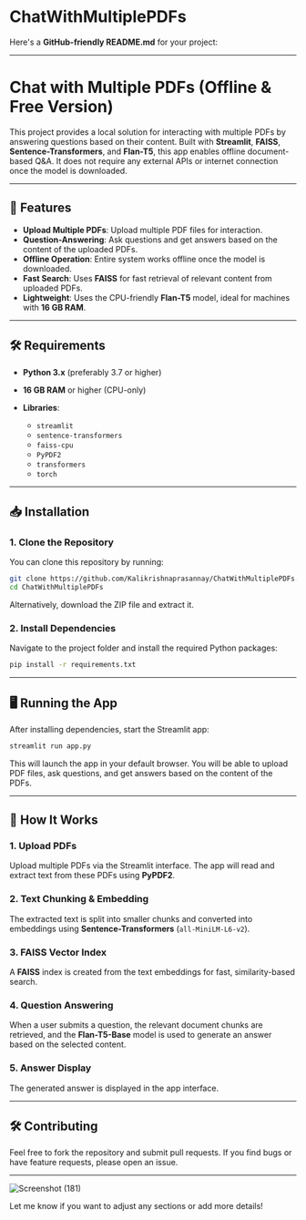 # ChatWithMultiplePDFs
Here's a **GitHub-friendly README.md** for your project:

---

# Chat with Multiple PDFs (Offline & Free Version)

This project provides a local solution for interacting with multiple PDFs by answering questions based on their content. Built with **Streamlit**, **FAISS**, **Sentence-Transformers**, and **Flan-T5**, this app enables offline document-based Q\&A. It does not require any external APIs or internet connection once the model is downloaded.

---

## 🚀 Features

* **Upload Multiple PDFs**: Upload multiple PDF files for interaction.
* **Question-Answering**: Ask questions and get answers based on the content of the uploaded PDFs.
* **Offline Operation**: Entire system works offline once the model is downloaded.
* **Fast Search**: Uses **FAISS** for fast retrieval of relevant content from uploaded PDFs.
* **Lightweight**: Uses the CPU-friendly **Flan-T5** model, ideal for machines with **16 GB RAM**.

---

## 🛠️ Requirements

* **Python 3.x** (preferably 3.7 or higher)
* **16 GB RAM** or higher (CPU-only)
* **Libraries**:

  * `streamlit`
  * `sentence-transformers`
  * `faiss-cpu`
  * `PyPDF2`
  * `transformers`
  * `torch`

---

## 📥 Installation

### 1. Clone the Repository

You can clone this repository by running:

```bash
git clone https://github.com/Kalikrishnaprasannay/ChatWithMultiplePDFs.git
cd ChatWithMultiplePDFs
```

Alternatively, download the ZIP file and extract it.

### 2. Install Dependencies

Navigate to the project folder and install the required Python packages:

```bash
pip install -r requirements.txt
```

---

## 🖥️ Running the App

After installing dependencies, start the Streamlit app:

```bash
streamlit run app.py
```

This will launch the app in your default browser. You will be able to upload PDF files, ask questions, and get answers based on the content of the PDFs.

---

## 📝 How It Works

### 1. Upload PDFs

Upload multiple PDFs via the Streamlit interface. The app will read and extract text from these PDFs using **PyPDF2**.

### 2. Text Chunking & Embedding

The extracted text is split into smaller chunks and converted into embeddings using **Sentence-Transformers** (`all-MiniLM-L6-v2`).

### 3. FAISS Vector Index

A **FAISS** index is created from the text embeddings for fast, similarity-based search.

### 4. Question Answering

When a user submits a question, the relevant document chunks are retrieved, and the **Flan-T5-Base** model is used to generate an answer based on the selected content.

### 5. Answer Display

The generated answer is displayed in the app interface.

---

## 🛠️ Contributing

Feel free to fork the repository and submit pull requests. If you find bugs or have feature requests, please open an issue.

---

![Screenshot (181)](https://github.com/user-attachments/assets/0ec7d54b-46a5-48c3-9155-ac8d67772197)

Let me know if you want to adjust any sections or add more details!
